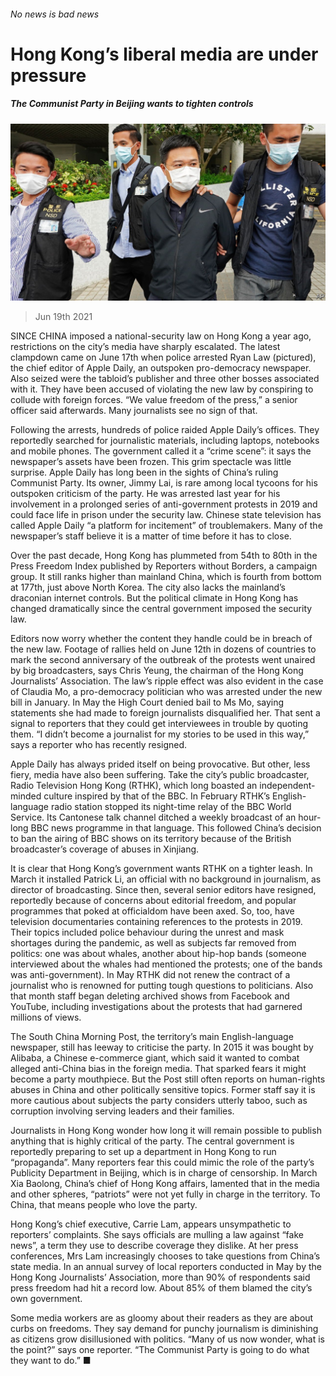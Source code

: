###### No news is bad news

# Hong Kong’s liberal media are under pressure 

##### The Communist Party in Beijing wants to tighten controls 

![image](images/20210619_CNP002_0.jpg) 

> Jun 19th 2021 

SINCE CHINA imposed a national-security law on Hong Kong a year ago, restrictions on the city’s media have sharply escalated. The latest clampdown came on June 17th when police arrested Ryan Law (pictured), the chief editor of Apple Daily, an outspoken pro-democracy newspaper. Also seized were the tabloid’s publisher and three other bosses associated with it. They have been accused of violating the new law by conspiring to collude with foreign forces. “We value freedom of the press,” a senior officer said afterwards. Many journalists see no sign of that.

Following the arrests, hundreds of police raided Apple Daily’s offices. They reportedly searched for journalistic materials, including laptops, notebooks and mobile phones. The government called it a “crime scene”: it says the newspaper’s assets have been frozen. This grim spectacle was little surprise. Apple Daily has long been in the sights of China’s ruling Communist Party. Its owner, Jimmy Lai, is rare among local tycoons for his outspoken criticism of the party. He was arrested last year for his involvement in a prolonged series of anti-government protests in 2019 and could face life in prison under the security law. Chinese state television has called Apple Daily “a platform for incitement” of troublemakers. Many of the newspaper’s staff believe it is a matter of time before it has to close.


Over the past decade, Hong Kong has plummeted from 54th to 80th in the Press Freedom Index published by Reporters without Borders, a campaign group. It still ranks higher than mainland China, which is fourth from bottom at 177th, just above North Korea. The city also lacks the mainland’s draconian internet controls. But the political climate in Hong Kong has changed dramatically since the central government imposed the security law.

Editors now worry whether the content they handle could be in breach of the new law. Footage of rallies held on June 12th in dozens of countries to mark the second anniversary of the outbreak of the protests went unaired by big broadcasters, says Chris Yeung, the chairman of the Hong Kong Journalists’ Association. The law’s ripple effect was also evident in the case of Claudia Mo, a pro-democracy politician who was arrested under the new bill in January. In May the High Court denied bail to Ms Mo, saying statements she had made to foreign journalists disqualified her. That sent a signal to reporters that they could get interviewees in trouble by quoting them. “I didn’t become a journalist for my stories to be used in this way,” says a reporter who has recently resigned.

Apple Daily has always prided itself on being provocative. But other, less fiery, media have also been suffering. Take the city’s public broadcaster, Radio Television Hong Kong (RTHK), which long boasted an independent-minded culture inspired by that of the BBC. In February RTHK’s English-language radio station stopped its night-time relay of the BBC World Service. Its Cantonese talk channel ditched a weekly broadcast of an hour-long BBC news programme in that language. This followed China’s decision to ban the airing of BBC shows on its territory because of the British broadcaster’s coverage of abuses in Xinjiang.

It is clear that Hong Kong’s government wants RTHK on a tighter leash. In March it installed Patrick Li, an official with no background in journalism, as director of broadcasting. Since then, several senior editors have resigned, reportedly because of concerns about editorial freedom, and popular programmes that poked at officialdom have been axed. So, too, have television documentaries containing references to the protests in 2019. Their topics included police behaviour during the unrest and mask shortages during the pandemic, as well as subjects far removed from politics: one was about whales, another about hip-hop bands (someone interviewed about the whales had mentioned the protests; one of the bands was anti-government). In May RTHK did not renew the contract of a journalist who is renowned for putting tough questions to politicians. Also that month staff began deleting archived shows from Facebook and YouTube, including investigations about the protests that had garnered millions of views.

The South China Morning Post, the territory’s main English-language newspaper, still has leeway to criticise the party. In 2015 it was bought by Alibaba, a Chinese e-commerce giant, which said it wanted to combat alleged anti-China bias in the foreign media. That sparked fears it might become a party mouthpiece. But the Post still often reports on human-rights abuses in China and other politically sensitive topics. Former staff say it is more cautious about subjects the party considers utterly taboo, such as corruption involving serving leaders and their families.

Journalists in Hong Kong wonder how long it will remain possible to publish anything that is highly critical of the party. The central government is reportedly preparing to set up a department in Hong Kong to run “propaganda”. Many reporters fear this could mimic the role of the party’s Publicity Department in Beijing, which is in charge of censorship. In March Xia Baolong, China’s chief of Hong Kong affairs, lamented that in the media and other spheres, “patriots” were not yet fully in charge in the territory. To China, that means people who love the party.

Hong Kong’s chief executive, Carrie Lam, appears unsympathetic to reporters’ complaints. She says officials are mulling a law against “fake news”, a term they use to describe coverage they dislike. At her press conferences, Mrs Lam increasingly chooses to take questions from China’s state media. In an annual survey of local reporters conducted in May by the Hong Kong Journalists’ Association, more than 90% of respondents said press freedom had hit a record low. About 85% of them blamed the city’s own government.

Some media workers are as gloomy about their readers as they are about curbs on freedoms. They say demand for punchy journalism is diminishing as citizens grow disillusioned with politics. “Many of us now wonder, what is the point?” says one reporter. “The Communist Party is going to do what they want to do.” ■


